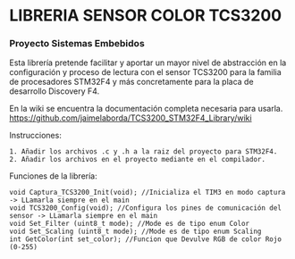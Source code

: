 # LIBRERIA SENSOR COLOR TCS3200
### Proyecto Sistemas Embebidos


Esta librería pretende facilitar y aportar un mayor nivel de abstracción en la configuración y proceso de lectura
con el sensor TCS3200 para la familia de procesadores STM32F4 y más concretamente para la placa de desarrollo
Discovery F4. 

En la wiki se encuentra la documentación completa necesaria para usarla.
https://github.com/jaimelaborda/TCS3200_STM32F4_Library/wiki

Instrucciones: 

	1. Añadir los archivos .c y .h a la raiz del proyecto para STM32F4.
	2. Añadir los archivos en el proyecto mediante en el compilador.

Funciones de la librería:
	
	void Captura_TCS3200_Init(void); //Inicializa el TIM3 en modo captura -> LLamarla siempre en el main
	void TCS3200_Config(void); //Configura los pines de comunicación del sensor -> LLamarla siempre en el main
	void Set_Filter (uint8_t mode); //Mode es de tipo enum Color
	void Set_Scaling (uint8_t mode); //Mode es de tipo enum Scaling
	int GetColor(int set_color); //Funcion que Devulve RGB de color Rojo (0-255)
